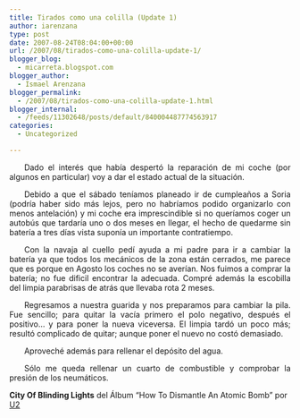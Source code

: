 ```yaml
---
title: Tirados como una colilla (Update 1)
author: iarenzana
type: post
date: 2007-08-24T08:04:00+00:00
url: /2007/08/tirados-como-una-colilla-update-1/
blogger_blog:
  - micarreta.blogspot.com
blogger_author:
  - Ismael Arenzana
blogger_permalink:
  - /2007/08/tirados-como-una-colilla-update-1.html
blogger_internal:
  - /feeds/11302648/posts/default/840004487774563917
categories:
  - Uncategorized

---
```

<p style="text-align:justify;text-indent:20pt;">
  Dado el interés que había despertó la reparación de mi coche (por algunos en particular) voy a dar el estado actual de la situación.
</p>

<p style="text-align:justify;text-indent:20pt;">
  Debido a que el sábado teníamos planeado ir de cumpleaños a Soria (podría haber sido más lejos, pero no habríamos podido organizarlo con menos antelación) y mi coche era imprescindible si no queríamos coger un autobús que tardaría uno o dos meses en llegar, el hecho de quedarme sin batería a tres días vista suponía un importante contratiempo.
</p>

<p style="text-align:justify;text-indent:20pt;">
  Con la navaja al cuello pedí ayuda a mi padre para ir a cambiar la batería ya que todos los mecánicos de la zona están cerrados, me parece que es porque en Agosto los coches no se averían. Nos fuimos a comprar la batería; no fue dificil encontrar la adecuada. Compré además la escobilla del limpia parabrisas de atrás que llevaba rota 2 meses.
</p>

<p style="text-align:justify;text-indent:20pt;">
  Regresamos a nuestra guarida y nos preparamos para cambiar la pila. Fue sencillo; para quitar la vacía primero el polo negativo, después el positivo&#8230; y para poner la nueva viceversa. El limpia tardó un poco más; resultó complicado de quitar; aunque poner el nuevo no costó demasiado.
</p>

<p style="text-align:justify;text-indent:20pt;">
  Aproveché además para rellenar el depósito del agua.
</p>

<p style="text-align:justify;text-indent:20pt;">
  Sólo me queda rellenar un cuarto de combustible y comprobar la presión de los neumáticos.
</p>

<p style="text-align:justify;text-indent:20pt;">
  <p>
    <strong>City Of Blinding Lights</strong> del Álbum &#8220;How To Dismantle An Atomic Bomb&#8221; por <a href="http://www.google.com/search?q=%22U2%22">U2</a>
  </p>